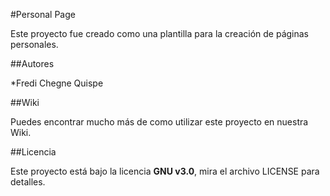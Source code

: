 #Personal Page

Este proyecto fue creado como una plantilla para la creación de páginas personales.

##Autores

*Fredi Chegne Quispe

##Wiki

Puedes encontrar mucho más de como utilizar este proyecto en nuestra Wiki.

##Licencia

Este proyecto está bajo la licencia **GNU v3.0**, mira el archivo LICENSE para detalles.

